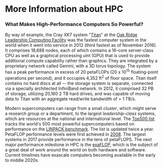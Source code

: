 # More Information about HPC

### What Makes High-Performance Computers So Powerful?  

By way of example, the Cray XK7 system "[Titan](https://www.olcf.ornl.gov/computing-resources/titan-cray-xk7/)" at the [Oak Ridge Leadership Computing Facility](https://www.olcf.ornl.gov/) was the fastest computer system in the world when it went into service in 2012 (third fastest as of November 2016).  It comprises 18,688 nodes, each of which contains a 16-core server-class CPU as well as a graphical processing uint (GPU) that is used to provide additional compute capability rather than graphics.  They are integrated by a proprietary network called Gemini, with a 3D torus topology.  The system has a peak performance in excess of 20 petaFLOPs (20 x 10<sup>15</sup> floating-point operations per second), and it occupies 4,352 ft<sup>2</sup> of floor space.  Titan itself contains no hard discs at all -- the storage system is separate, connected via a specially architected InfiniBand network. In 2012, it comprised 32 PB of storage, utilizing 20,160 2 TB hard drives, and was capable of moving data to Titan with an aggregate read/write bandwidth of > 1 TB/s.

Modern supercomputers can range from a small *cluster*, which might serve a research group or a department, to the largest *leadership-class* systems, which are resources at the national and international level.  The [Top500 list](https://www.top500.org/) tracks the world's 500 most powerful supercomputers  based on performance on the [LINPACK benchmark](https://www.top500.org/project/linpack/).  The list is updated twice a year. PetaFLOP performance levels were first achieved in [2008](https://www.top500.org/lists/2008/06/). The largest systems in 2017 provide performance in the tens of petaFLOPS.  The next major performance milestone in HPC is the [exaFLOP](Communities/ExascaleComputing.md), which is the subject of a great deal of work around the world on both hardware and software.  Current timelines have exascale computers becoming available in the early to middle 2020s.

<!---  Currently we're not attributing the Intro articles
#### Contributed by [David E. Bernholdt](https://github.com/bernhold), [Suzanne Parete-Koon](https://github.com/suzannepk), and [Rebecca Hartman-Baker](https://github.com/hartmanbaker)
--->

